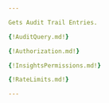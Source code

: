 ```yaml
---

Gets Audit Trail Entries.

{!AuditQuery.md!}

{!Authorization.md!}

{!InsightsPermissions.md!}

{!RateLimits.md!}

---
```

